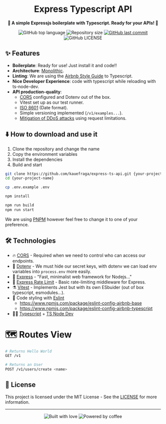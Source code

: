 <div align="center">
  <h1 align="center">Express Typescript API</h1>

  <p>
    <strong>
      🍃 A simple Expressjs boilerplate with Typescript. Ready for your APIs! 🍃
    </strong>
  </p>

  <p>
    <img
      alt="GitHub top language"
      src="https://img.shields.io/github/languages/top/kauefraga/express-ts-api.svg"
    />
    <img
      alt="Repository size"
      src="https://img.shields.io/github/repo-size/kauefraga/express-ts-api.svg"
    />
    <a href="https://github.com/kauefraga/express-ts-api/commits/main">
      <img
        alt="GitHub last commit"
        src="https://img.shields.io/github/last-commit/kauefraga/express-ts-api.svg"
      />
    </a>
    <img
      alt="GitHub LICENSE"
      src="https://img.shields.io/github/license/kauefraga/express-ts-api.svg"
    />
  </p>
</div>

## ✨ Features

- **Boilerplate**: Ready for use! Just install it and code!!
- **Architecture**: [Monolithic](https://en.wikipedia.org/wiki/monolithic_application).
- **Linting**: We are using the [Airbnb Style Guide](https://www.npmjs.com/package/eslint-config-airbnb-typescript) to Typescript.
- **Nice Developer Experience**: code with typescript while reloading with ts-node-dev.
- **API production-quality**:
  - [CORS](https://developer.mozilla.org/en-US/docs/Web/HTTP/CORS) configured and Dotenv out of the box.
  - Vitest set up as our test runner.
  - [ISO 8601](https://www.iso.org/iso-8601-date-and-time-format.html) (Date format).
  - Simple versioning implemented (`/v1/examples...`).
  - [Mitigation of DDoS attacks](https://www.cloudflare.com/learning/ddos/what-is-a-ddos-attack) using request limitations.

## ⬇️ How to download and use it

1. Clone the repository and change the name
2. Copy the environment variables
3. Install the dependencies
4. Build and start

```bash
git clone https://github.com/kauefraga/express-ts-api.git {your-project-name}
cd {your-project-name}

cp .env.example .env

npm install

npm run build
npm run start
```
We are using [PNPM](https://pnpm.io) however feel free to change it to one of your preference.

## 🛠 Technologies

- 🔥 [CORS](https://npm.im/cors) - Required when we need to control who can access our endpoints.
- 🤫 [Dotenv](https://npm.im/dotenv) - We must hide our secret keys, with dotenv we can load env variables into `process.env` more easily.
- 🔮 [Express](https://expressjs.com) - "Fast, minimalist web framework for Nodejs..."
- 🚓 [Express Rate Limit](https://npm.im/express-rate-limit) - Basic rate-limiting middleware for Express.
- ⚗️ [Vitest](https://vitest.dev) - Implements Jest but with its own ESbuider (out of box typescript, esmodules...).
- 💄 Code styling with [Eslint](https://eslint.org)
  - https://www.npmjs.com/package/eslint-config-airbnb-base
  - https://www.npmjs.com/package/eslint-config-airbnb-typescript
- 🧑‍💻 [Typescript](https://typescriptlang.org) + [TS Node Dev](https://npm.im/ts-node-dev)

# 🗺 Routes View

```bash
# Returns Hello World
GET /v1

# Returns an User
POST /v1/users/create <name>
```

## 📝 License

This project is licensed under the MIT License - See the [LICENSE](https://github.com/kauefraga/express-ts-api/blob/main/LICENSE) for more information.

---

<div align="center">
  <img alt="Built with love" src="https://forthebadge.com/images/badges/built-with-love.svg">
  <img alt="Powered by coffee" src="https://forthebadge.com/images/badges/powered-by-coffee.svg">
</div>
